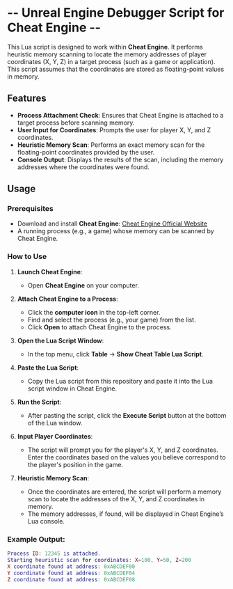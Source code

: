 # -- Unreal Engine Debugger Script for Cheat Engine --
This Lua script is designed to work within **Cheat Engine**. It performs heuristic memory scanning to locate the memory addresses of player coordinates (X, Y, Z) in a target process (such as a game or application). This script assumes that the coordinates are stored as floating-point values in memory.

## Features

- **Process Attachment Check**: Ensures that Cheat Engine is attached to a target process before scanning memory.
- **User Input for Coordinates**: Prompts the user for player X, Y, and Z coordinates.
- **Heuristic Memory Scan**: Performs an exact memory scan for the floating-point coordinates provided by the user.
- **Console Output**: Displays the results of the scan, including the memory addresses where the coordinates were found.

## Usage

### Prerequisites
- Download and install **Cheat Engine**: [Cheat Engine Official Website](https://cheatengine.org/)
- A running process (e.g., a game) whose memory can be scanned by Cheat Engine.

### How to Use

1. **Launch Cheat Engine**:
   - Open **Cheat Engine** on your computer.

2. **Attach Cheat Engine to a Process**:
   - Click the **computer icon** in the top-left corner.
   - Find and select the process (e.g., your game) from the list.
   - Click **Open** to attach Cheat Engine to the process.

3. **Open the Lua Script Window**:
   - In the top menu, click **Table** → **Show Cheat Table Lua Script**.

4. **Paste the Lua Script**:
   - Copy the Lua script from this repository and paste it into the Lua script window in Cheat Engine.

5. **Run the Script**:
   - After pasting the script, click the **Execute Script** button at the bottom of the Lua window.

6. **Input Player Coordinates**:
   - The script will prompt you for the player's X, Y, and Z coordinates. Enter the coordinates based on the values you believe correspond to the player's position in the game.

7. **Heuristic Memory Scan**:
   - Once the coordinates are entered, the script will perform a memory scan to locate the addresses of the X, Y, and Z coordinates in memory.
   - The memory addresses, if found, will be displayed in Cheat Engine’s Lua console.

### Example Output:

```lua
Process ID: 12345 is attached.
Starting heuristic scan for coordinates: X=100, Y=50, Z=200
X coordinate found at address: 0xABCDEF00
Y coordinate found at address: 0xABCDEF04
Z coordinate found at address: 0xABCDEF08
